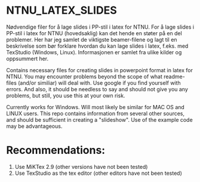 # NTNU_LATEX_SLIDES

 Nødvendige filer for å lage slides i PP-stil i latex for NTNU.
 For å lage slides i PP-stil i latex for NTNU (hovedsaklig) kan det hende en støter på en del problemer. Her har jeg samlet de viktigste beamer-filene og lagt til en beskrivelse som bør forklare hvordan du kan lage slides i latex, f.eks. med TexStudio (Windows, Linux). Informasjonen er samlet fra ulike kilder og oppsummert her. 

Contains necessary files for creating slides in powerpoint format in latex for NTNU. You may encounter problems beyond the scope of what readme-files (and/or similiar) will deal with. Use google if you find yourself with errors. And also, it should be needless to say and should not give you any problems, but still, you use this at your own risk. 

Currently works for Windows. Will most likely be similar for MAC OS and LINUX users. This repo contains information from several other sources, and should be sufficient in creating a "slideshow". Use of the example code may be advantageous.

# Recommendations: 
1) Use MiKTex 2.9 (other versions have not been tested)
2) Use TexStudio as the tex editor (other editors have not been tested)
